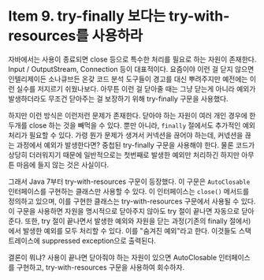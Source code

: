 # Item 9. try-finally 보다는 try-with-resources를 사용하라

자바에서는 사용이 종료되면 close 등으로 특수한 처리를 필요로 하는 자원이 존재한다. Input / OutputStream, Connection 등이 대표적이다. 요즘이야 이런 걸 닫지 않으면 인텔리제이든 소나큐브든 온갖 코드 분석 도구들이 경고를 대신 뿌려주지만 예전에는 이런 실수를 저지르기 쉬웠나보다. 아무튼 이런 걸 닫아줄 때는 그냥 닫는게 아니라 예외가 발생하더라도 무조건 닫아주는 걸 보장하기 위해 try-finally 구문을 사용했다.

하지만 이런 방식은 이런저런 문제가 존재한다. 닫아야 하는 자원이 여러 개인 경우에 한 두개를 close 하는 것을 빼먹을 수 있다. 뿐만 아니라, `finally` 절에서도 추가적인 예외처리가 필요할 수 있다. 가령 뭔가 문제가 생겨서 커넥션을 끊어야 하는데, 커넧션을 끊는 과정에서 예외가 발생한다면? 중첩된 try-finally 구문을 사용해야 한다. 물론 코드가 상당히 더러워지기 때문에 일반적으로는 첫번째로 발생한 예외만 처리하긴 하지만 아무튼 마음에 들지 않는 것은 사실이다.

그래서 Java 7부터 try-with-resources 구문이 등장했다. 이 구문은 `AutoClosable` 인터페이스를 구현하는 클래스만 사용할 수 있다. 이 인터페이스는 `close()` 메서드를 정의하고 있으며, 이를 구현한 클래스는 try-with-resources 구문에서 사용될 수 있다. 이 구문을 사용하면 자원을 명시적으로 닫아주지 않아도 try 절이 끝나면 자동으로 닫아준다. 또한, try 절이 끝나면서 발생한 예외와 자원을 닫는 과정(기존의 finally 절에서)에서 발생한 예외를 모두 처리할 수 있다. 이를 "숨겨진 예외"라고 한다. 이것들도 스택 트레이스에 suppressed exception으로 출력된다.

결론이 뭐냐? 사용이 끝나면 닫아줘야 하는 자원이 있으면 AutoClosable 인터페이스를 구현하고, try-with-resources 구문을 사용하여 회수하자.
